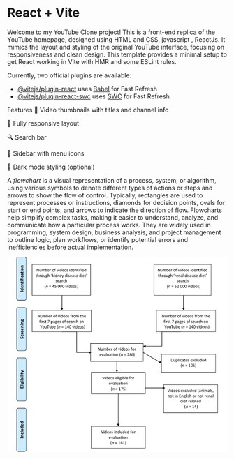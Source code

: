 # React + Vite
Welcome to my YouTube Clone project! This is a front-end replica of the YouTube homepage, designed using HTML and CSS, javascript , ReactJs. It mimics the layout and styling of the original YouTube interface, focusing on responsiveness and clean design.
This template provides a minimal setup to get React working in Vite with HMR and some ESLint rules.

Currently, two official plugins are available:

- [@vitejs/plugin-react](https://github.com/vitejs/vite-plugin-react/blob/main/packages/plugin-react/README.md) uses [Babel](https://babeljs.io/) for Fast Refresh
- [@vitejs/plugin-react-swc](https://github.com/vitejs/vite-plugin-react-swc) uses [SWC](https://swc.rs/) for Fast Refresh

Features
🎥 Video thumbnails with titles and channel info

📱 Fully responsive layout

🔍 Search bar

📂 Sidebar with menu icons

🌙 Dark mode styling (optional)

A *flowchart* is a visual representation of a process, system, or algorithm, using various symbols to denote different types of actions or steps and arrows to show the flow of control. Typically, rectangles are used to represent processes or instructions, diamonds for decision points, ovals for start or end points, and arrows to indicate the direction of flow. Flowcharts help simplify complex tasks, making it easier to understand, analyze, and communicate how a particular process works. They are widely used in programming, system design, business analysis, and project management to outline logic, plan workflows, or identify potential errors and inefficiencies before actual implementation.


  ![Project Screenshot](flowchart.png)
